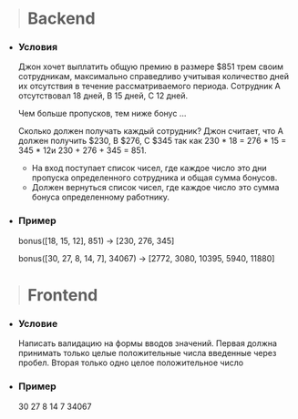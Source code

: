 > # Backend
* ### Условия
  Джон хочет выплатить общую премию в размере $851 трем своим сотрудникам, максимально справедливо учитывая количество дней их отсутствия в течение рассматриваемого периода. Сотрудник А отсутствовал 18 дней, В 15 дней, С 12 дней.

  Чем больше пропусков, тем ниже бонус ...

  Сколько должен получать каждый сотрудник? Джон считает, что A должен получить $230, B $276, C $345 так как 230 * 18 = 276 * 15 = 345 * 12и 230 + 276 + 345 = 851.

  - На вход поступает список чисел, где каждое число это дни пропуска определенного сотрудника и общая сумма бонусов. 
  - Должен вернуться список чисел, где каждое число это сумма бонуса определенному работнику.

* ### Пример
  bonus([18, 15, 12], 851) -> [230, 276, 345]

  bonus([30, 27, 8, 14, 7], 34067) -> [2772, 3080, 10395, 5940, 11880]

> # Frontend
* ### Условие
  Написать валидацию на формы вводов значений.
  Первая должна принимать только целые положительные числа введенные через пробел.
  Вторая только одно целое положительное число
* ### Пример
  30 27 8 14 7
  34067